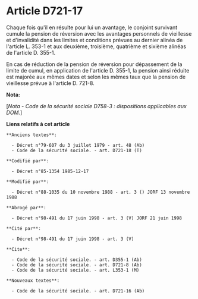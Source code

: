 # Article D721-17

Chaque fois qu'il en résulte pour lui un avantage, le conjoint survivant cumule la pension de réversion avec les avantages
personnels de vieillesse et d'invalidité dans les limites et conditions prévues au dernier alinéa de l'article L. 353-1 et
aux deuxième, troisième, quatrième et sixième alinéas de l'article D. 355-1. 

En cas de réduction de la pension de réversion pour dépassement de la limite de cumul, en application de l'article D. 355-1,
la pension ainsi réduite est majorée aux mêmes dates et selon les mêmes taux que la pension de vieillesse prévue à l'article
D. 721-8.

**Nota:**

[*Nota - Code de la sécurité sociale D758-3 : dispositions applicables aux DOM.*]

**Liens relatifs à cet article**

	**Anciens textes**:

	  - Décret n°79-607 du 3 juillet 1979 - art. 48 (Ab)
	  - Code de la sécurité sociale. - art. D721-18 (T)

	**Codifié par**:

	  - Décret n°85-1354 1985-12-17

	**Modifié par**:

	  - Décret n°88-1035 du 10 novembre 1988 - art. 3 () JORF 13 novembre 1988

	**Abrogé par**:

	  - Décret n°98-491 du 17 juin 1998 - art. 3 (V) JORF 21 juin 1998

	**Cité par**:

	  - Décret n°98-491 du 17 juin 1998 - art. 3 (V)

	**Cite**:

	  - Code de la sécurité sociale. - art. D355-1 (Ab)
	  - Code de la sécurité sociale. - art. D721-8 (Ab)
	  - Code de la sécurité sociale. - art. L353-1 (M)

	**Nouveaux textes**:

	  - Code de la sécurité sociale. - art. D721-16 (Ab)
